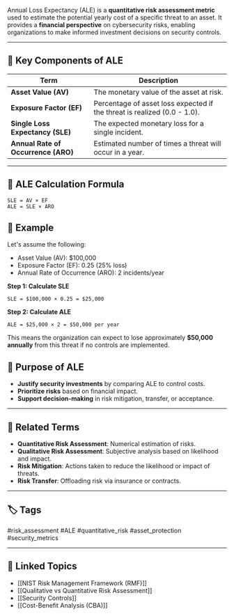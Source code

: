Annual Loss Expectancy (ALE) is a **quantitative risk assessment metric** used to estimate the potential yearly cost of a specific threat to an asset. It provides a **financial perspective** on cybersecurity risks, enabling organizations to make informed investment decisions on security controls.

---

## 🔢 Key Components of ALE

| Term              | Description                                                                 |
|-------------------|-----------------------------------------------------------------------------|
| **Asset Value (AV)**         | The monetary value of the asset at risk.                                |
| **Exposure Factor (EF)**     | Percentage of asset loss expected if the threat is realized (0.0 - 1.0). |
| **Single Loss Expectancy (SLE)** | The expected monetary loss for a single incident.                     |
| **Annual Rate of Occurrence (ARO)** | Estimated number of times a threat will occur in a year.           |

---

## 🧮 ALE Calculation Formula

```text
SLE = AV × EF
ALE = SLE × ARO
```

## 🧠 Example

Let's assume the following:
- Asset Value (AV): $100,000
- Exposure Factor (EF): 0.25 (25% loss)
- Annual Rate of Occurrence (ARO): 2 incidents/year

**Step 1: Calculate SLE**
```
SLE = $100,000 × 0.25 = $25,000
```

**Step 2: Calculate ALE**
```
ALE = $25,000 × 2 = $50,000 per year
```
This means the organization can expect to lose approximately **$50,000 annually** from this threat if no controls are implemented.

## 🎯 Purpose of ALE

- **Justify security investments** by comparing ALE to control costs.
- **Prioritize risks** based on financial impact.
- **Support decision-making** in risk mitigation, transfer, or acceptance.

---

## 🔄 Related Terms

- **Quantitative Risk Assessment**: Numerical estimation of risks.
- **Qualitative Risk Assessment**: Subjective analysis based on likelihood and impact.
- **Risk Mitigation**: Actions taken to reduce the likelihood or impact of threats.
- **Risk Transfer**: Offloading risk via insurance or contracts.

---

## 🏷 Tags

#risk_assessment #ALE #quantitative_risk #asset_protection #security_metrics

---

## 🔗 Linked Topics

- [[NIST Risk Management Framework (RMF)]]
- [[Qualitative vs Quantitative Risk Assessment]]
- [[Security Controls]]
- [[Cost-Benefit Analysis (CBA)]]
